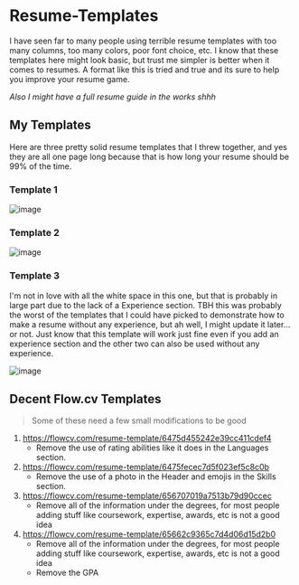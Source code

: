 # Resume-Templates
I have seen far to many people using terrible resume templates with too many columns, too many colors, poor font choice, etc. I know that these templates here might look basic, but trust me simpler is better when it comes to resumes. A format like this is tried and true and its sure to help you improve your resume game. 

*Also I might have a full resume guide in the works shhh*

## My Templates
Here are three pretty solid resume templates that I threw together, and yes they are all one page long because that is how long your resume should be 99% of the time. 
### Template 1 
![image](https://github.com/HiroNewf/Resume-Templates/assets/64501695/5fe499fd-b335-48d8-a17e-f6f787430d0b)
### Template 2
![image](https://github.com/HiroNewf/Resume-Templates/assets/64501695/9473b752-e98d-41d0-9142-773199419d23)
### Template 3
I'm not in love with all the white space in this one, but that is probably in large part due to the lack of a Experience section. TBH this was probably the worst of the templates that I could have picked to demonstrate how to make a resume without any experience, but ah well, I might update it later... or not. Just know that this template will work just fine even if you add an experience section and the other two can also be used without any experience.

![image](https://github.com/HiroNewf/Resume-Templates/assets/64501695/c4e3760c-ea54-4377-8bce-aa4eda78328d)
## Decent Flow.cv Templates
> Some of these need a few small modifications to be good 
1. https://flowcv.com/resume-template/6475d455242e39cc411cdef4
   * Remove the use of rating abilities like it does in the Languages section.
2. https://flowcv.com/resume-template/6475fecec7d5f023ef5c8c0b
   * Remove the use of a photo in the Header and emojis in the Skills section.
3. https://flowcv.com/resume-template/656707019a7513b79d90ccec
   * Remove all of the information under the degrees, for most people adding stuff like coursework, expertise, awards, etc is not a good idea
4. https://flowcv.com/resume-template/65662c9365c7d4d06d15d2b0
   * Remove all of the information under the degrees, for most people adding stuff like coursework, expertise, awards, etc is not a good idea
   * Remove the GPA
     
